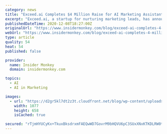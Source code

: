 ```yaml
---
category: news
title: "Exceed.ai Completes $4 Million Raise for AI Marketing Assistant"
excerpt: "Exceed.ai, a startup for nurturing marketing leads, has announced the completion of a $4M seed round. Funds will be used to enhance the AI"
publishedDateTime: 2020-12-08T18:27:00Z
originalUrl: "https://www.insidermonkey.com/blog/exceed-ai-completes-4-million-raise-for-ai-marketing-assistant-897966/"
webUrl: "https://www.insidermonkey.com/blog/exceed-ai-completes-4-million-raise-for-ai-marketing-assistant-897966/"
type: article
quality: 54
heat: 54
published: false

provider:
  name: Insider Monkey
  domain: insidermonkey.com

topics:
  - AI
  - AI in Marketing

images:
  - url: "https://d2gr5kl7dt2z3t.cloudfront.net/blog/wp-content/uploads/2020/12/08115121/Exceed-AI.png"
    width: 1077
    height: 658
    isCached: true

secured: "rTjmHYUCyKx+TkuxBksdrxmFAEQwWD7GovrM9bHQVU6pC3SUxXNxKTKDLRW0tlKPVT8UNC8i73fSom+AL4EHJyRlSepM7dDNTtV4ijnl2Dq1qIe0ShnMOd7oSHFI0e9jNB7ZRqOQlzxcbhM0hHX8a+4S2ElcrfMbLYG+gv4IU032pQKPXMuYlt0Ud/NZDEA8htujOXGuax1YmcrjzTHsH1RFxR2g1oL76RuHzgp+H0HVwdgqac3dzr0Bct6No8KrX3G10EKB2+BFlRC7EfrPkjELrQAPIBuhU1rOZkllmviWVaDe4t714sEXS4AanifUpM4X/ZuOuMt2FlCZ0QxH2b8v+BaNeRZm/EIKf2yqU4Q=;RUmoUc0Y8UNua9oCxSrkVA=="
---
```


